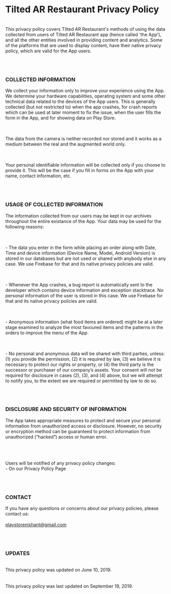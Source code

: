 <body>
<h1>Tilted AR Restaurant Privacy Policy</h1>
<br>This privacy policy covers Tilted AR Restaurant's methods of using the data collected from users of Tilted AR Restaurant app (hence called 'the App'), and all the other entities involved in providing content and analytics. Some of the platforms that are used to display content, have their native privacy policy, which are valid for the App users.


<br><br><h3>COLLECTED INFORMATION</h3>
We collect your information only to improve your experience using the App. We determine your hardware capabilities, operating system and some other technical data related to the devices of the App users. This is generally collected (but not restricted to) when the app crashes, for crash reports which can be used at later moment to fix the issue, when the user fills the form in the App, and for showing data on Play Store.

<br><br>The data from the camera is neither recorded nor stored and it works as a medium between the real and the augmented world only.

<br><br>Your personal identifiable information will be collected only if you choose to provide it. This will be the case if you fill in forms on the App with your name, contact information, etc.


<br><br><h3>USAGE OF COLLECTED INFORMATION</h3>
The information collected from our users may be kept in our archives throughout the entire existance of the App. Your data may be used for the following reasons:

<br><br>- The data you enter in the form while placing an order along with Date, Time and device information (Device Name, Model, Android Version) is stored in our databases but are not used or shared with anybody else in any case. We use Firebase for that and its native privacy policies are valid.

<br><br>- Whenever the App crashes, a bug report is automatically sent to the developer which contains device information and exception stacktrace. No personal information of the user is stored in this case. We use Firebase for that and its native privacy policies are valid.

<br><br>- Anonymous information (what food items are ordered) might be at a later stage examined to analyze the most favoured items and the patterns in the orders to improve the menu of the App.

<br><br>- No personal and anonymous data will be shared with third parties, unless: (1) you provide the permission, (2) it is required by law, (3) we believe it is necessary to protect our rights or property, or (4) the third party is the successor or purchaser of our company’s assets. Your consent will not be required for disclosure in cases (2), (3), and (4) above, but we will attempt to notify you, to the extent we are required or permitted by law to do so.


<br><br><h3>DISCLOSURE AND SECURITY OF INFORMATION</h3>
The App takes appropriate measures to protect and secure your personal information from unauthorized access or disclosure. However, no security or encryption method can be guaranteed to protect information from unauthorized (“hacked”) access or human error.


<br><br><br>Users will be notified of any privacy policy changes:
<br>- On our Privacy Policy Page


<br><br><h3>CONTACT</h3>
If you have any questions or concerns about our privacy policies, please contact us:
<br><br><a href="mailto:playstorenishant@gmail.com?Subject=Tilted%20AR%20Restaurant%20Privacy%20Policy" target="_top">playstorenishant@gmail.com</a>


<br><br><h3>UPDATES</h3>
<br>This privacy policy was updated on June 10, 2019.<br><br>
<br>This privacy policy was last updated on September 19, 2019.<br><br>
</body>
